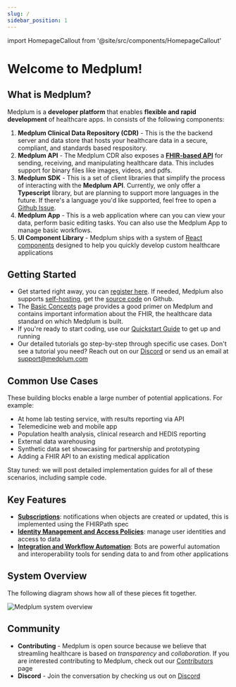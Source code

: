 ```yaml
---
slug: /
sidebar_position: 1
---
```


import HomepageCallout from '@site/src/components/HomepageCallout'

# Welcome to Medplum!

<section className="homepage-grid">
    <HomepageCallout title="Get Started" body="Write your first medical application in 5 minutes" linkText="Read more" linkRef="/tutorials/api-basics/create-fhir-data" />
    <HomepageCallout title="API Docs" body="Reference documentation about Medplum's client API for reading and writing healthcare data" linkText="Read more" linkRef="/api" />
    <HomepageCallout title="Use Cases" body="See how to apply Medplum against your healthcare problem" linkText="Read more" linkRef="#" />
    <HomepageCallout title="Basic Concepts" body="Learn the basic concepts behind Medplum and the FHIR standard for healthcare data" linkText="Read more" linkRef="#" />
</section>

## What is Medplum?

Medplum is a **developer platform** that enables **flexible and rapid development** of healthcare apps. In consists of the following components:

1. **Medplum Clinical Data Repository (CDR)** - This is the the backend server and data store that hosts your healthcare data in a secure, compliant, and standards based respository.
2. **Medplum API** - The Medplum CDR also exposes a **[FHIR-based API](/api)** for sending, receiving, and manipulating healthcare data. This includes support for binary files like images, videos, and pdfs.
3. **Medplum SDK** - This is a set of client libraries that simplify the process of interacting with the **Medplum API**. Currently, we only offer a **Typescript** library, but are planning to support more languages in the future. If there's a language you'd like supported, feel free to open a [Github Issue](https://github.com/medplum/medplum/issues).
4. **Medplum App** - This is a web application where can you can view your data, perform basic editing tasks. You can also use the Medplum App to manage basic workflows.
5. **UI Component Library** - Medplum ships with a system of [React components](/tutorials/react-hello-world/hello-world-part-1) designed to help you quickly develop custom healthcare applications

## Getting Started

- Get started right away, you can [register here](https://app.medplum.com/register). If needed, Medplum also supports [self-hosting](self_hosting), get the [source code](https://github.com/medplum/medplum) on Github.
- The [Basic Concepts](/fhir-basics) page provides a good primer on Medplum and contains important information about the FHIR, the healthcare data standard on which Medplum is built.
- If you're ready to start coding, use our [Quickstart Guide](/tutorials/api-basics/create-fhir-data) to get up and running
- Our detailed tutorials go step-by-step through specific use cases. Don't see a tutorial you need? Reach out on our [Discord](https://discord.gg/UBAWwvrVeN) or send us an email at [support@medplum.com](mailto:support@medplum.com)

## Common Use Cases

These building blocks enable a large number of potential applications. For example:

- At home lab testing service, with results reporting via API
- Telemedicine web and mobile app
- Population health analysis, clinical research and HEDIS reporting
- External data warehousing
- Synthetic data set showcasing for partnership and prototyping
- Adding a FHIR API to an existing medical application

Stay tuned: we will post detailed implementation guides for all of these scenarios, including sample code.

## Key Features

- **[Subscriptions](fhir-basics#subscriptions-listening-for-changes)**: notifications when objects are created or updated, this is implemented using the FHIRPath spec
- **[Identity Management and Access Policies](app/access-control)**: manage user identities and access to data
- **[Integration and Workflow Automation](tutorials/bots/intro)**: Bots are powerful automation and interoperability tools for sending data to and from other applications

## System Overview

The following diagram shows how all of these pieces fit together.

![Medplum system overview](/img/medplum-overview.svg)

## Community

- **Contributing** - Medplum is open source because we believe that streamling healthcare is based on _transparency_ and _collaboration_. If you are interested contributing to Medplum, check out our [Contributors](/contributing) page
- **Discord** - Join the conversation by checking us out on [Discord](https://discord.gg/UBAWwvrVeN)
